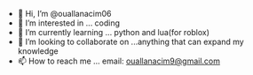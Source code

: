 - 👋 Hi, I’m @ouallanacim06
- 👀 I’m interested in ... coding
- 🌱 I’m currently learning ... python and lua(for roblox)
- 💞️ I’m looking to collaborate on ...anything that can expand my knowledge
- 📫 How to reach me ... email: ouallanacim9@gmail.com

<!---
ouallanacim06/ouallanacim06 is a ✨ special ✨ repository because its `README.md` (this file) appears on your GitHub profile.
You can click the Preview link to take a look at your changes.
--->
